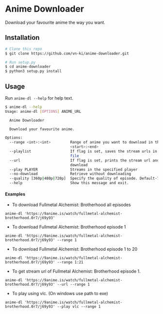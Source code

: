 # Anime Downloader

Download your favourite anime the way you want.

## Installation

``` bash
# Clone this repo
$ git clone https://github.com/vn-ki/anime-downloader.git

# Run setup.py
$ cd anime-downloader
$ python3 setup.py install
```

## Usage

Run `anime-dl --help` for help text.

``` bash
$ anime-dl --help
Usage: anime-dl [OPTIONS] ANIME_URL

  Anime Downloader

  Download your favourite anime.

Options:
  --range <int>:<int>         Range of anime you want to download in the form
                              <start>:<end>
  --playlist                  If flag is set, saves the stream urls in an m3u
                              file
  --url                       If flag is set, prints the stream url and not
                              download
  --play PLAYER               Streams in the specified player
  --no-download               Retrieve without downloading
  --quality [360p|480p|720p]  Specify the quality of episode. Default-720p.
  --help                      Show this message and exit.
```

#### Examples
- To download Fullmetal Alchemist: Brotherhood all episodes
```
anime-dl 'https://9anime.is/watch/fullmetal-alchemist-brotherhood.0r7/j69y93'
```

- To download Fullmetal Alchemist: Brotherhood episode 1
```
anime-dl 'https://9anime.is/watch/fullmetal-alchemist-brotherhood.0r7/j69y93' --range 1
```

- To download Fullmetal Alchemist: Brotherhood episode 1 to 20
```
anime-dl 'https://9anime.is/watch/fullmetal-alchemist-brotherhood.0r7/j69y93' --range 1:21
```

- To get stream url of Fullmetal Alchemist: Brotherhood episode 1.
```
anime-dl 'https://9anime.is/watch/fullmetal-alchemist-brotherhood.0r7/j69y93' --url --range 1
```

- To play using vlc. (On windows use path to exe)
```
anime-dl 'https://9anime.is/watch/fullmetal-alchemist-brotherhood.0r7/j69y93' --play vlc --range 1
```

